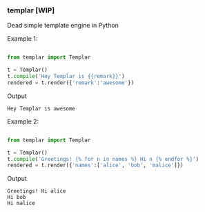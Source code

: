 ### templar [WIP]

Dead simple template engine in Python

Example 1:

```python

from templar import Templar

t = Templar()
t.compile('Hey Templar is {{remark}}')
rendered = t.render({'remark':'awesome'})

```

Output

```
Hey Templar is awesome
```

Example 2:

```python

from templar import Templar

t = Templar()
t.compile('Greetings! {% for n in names %} Hi n {% endfor %}')
rendered = t.render({'names':['alice', 'bob', 'malice']})

```

Output
```
Greetings! Hi alice
Hi bob
Hi malice

```
